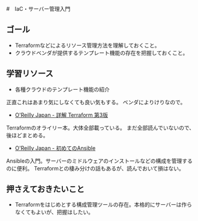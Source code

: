 #　IaC・サーバー管理入門

## ゴール

- Terraformなどによるリソース管理方法を理解しておくこと。
- クラウドベンダが提供するテンプレート機能の存在を把握しておくこと。

## 学習リソース

- 各種クラウドのテンプレート機能の紹介

正直これはあまり気にしなくても良い気もする。
ベンダによりけりなので。

- [O'Reilly Japan \- 詳解 Terraform 第3版](https://www.oreilly.co.jp/books/9784814400522/)

Terraformのオライリー本。大体全部載っている。
まだ全部読んでいないので、後ほどまとめる。

- [O'Reilly Japan \- 初めてのAnsible](https://www.oreilly.co.jp/books/9784873117652/)

Ansibleの入門。サーバーのミドルウェアのインストールなどの構成を管理するのに便利。
Terraformとの棲み分けの話もあるが、読んでおいて損はない。

## 押さえておきたいこと

- Terraformをはじめとする構成管理ツールの存在。本格的にサーバーは作らなくてもよいが、把握はしたい。